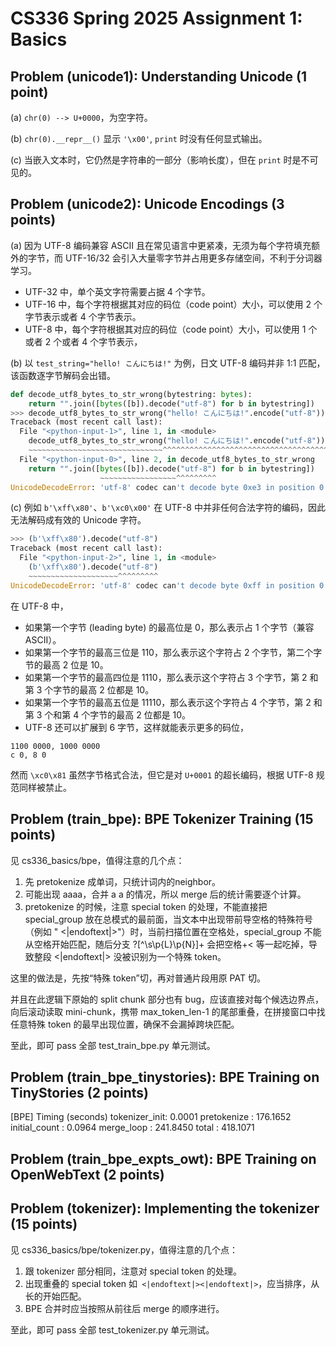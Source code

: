 # CS336 Spring 2025 Assignment 1: Basics

## Problem (unicode1): Understanding Unicode (1 point)

(a) `chr(0) --> U+0000`，为空字符。

(b) `chr(0).__repr__()` 显示 `'\x00'`, `print` 时没有任何显式输出。

(c) 当嵌入文本时，它仍然是字符串的一部分（影响长度），但在 `print` 时是不可见的。

## Problem (unicode2): Unicode Encodings (3 points)

(a) 因为 UTF-8 编码兼容 ASCII 且在常见语言中更紧凑，无须为每个字符填充额外的字节，而 UTF-16/32 会引入大量零字节并占用更多存储空间，不利于分词器学习。

- UTF-32 中，单个英文字符需要占据 4 个字节。
- UTF-16 中，每个字符根据其对应的码位（code point）大小，可以使用 2 个字节表示或者 4 个字节表示。
- UTF-8 中，每个字符根据其对应的码位（code point）大小，可以使用 1 个或者 2 个或者 4 个字节表示，

(b) 以 `test_string="hello! こんにちは!"` 为例，日文 UTF-8 编码并非 1:1 匹配，该函数逐字节解码会出错。

```python
def decode_utf8_bytes_to_str_wrong(bytestring: bytes):
	return "".join([bytes([b]).decode("utf-8") for b in bytestring])
>>> decode_utf8_bytes_to_str_wrong("hello! こんにちは!".encode("utf-8"))
Traceback (most recent call last):
  File "<python-input-1>", line 1, in <module>
    decode_utf8_bytes_to_str_wrong("hello! こんにちは!".encode("utf-8"))
    ~~~~~~~~~~~~~~~~~~~~~~~~~~~~~~^^^^^^^^^^^^^^^^^^^^^^^^^^^^^^^^^^^^^^
  File "<python-input-0>", line 2, in decode_utf8_bytes_to_str_wrong
    return "".join([bytes([b]).decode("utf-8") for b in bytestring])
                    ~~~~~~~~~~~~~~~~~^^^^^^^^^
UnicodeDecodeError: 'utf-8' codec can't decode byte 0xe3 in position 0: unexpected end of data
```

(c) 例如 `b'\xff\x80'`、`b'\xc0\x00'` 在 UTF-8 中并非任何合法字符的编码，因此无法解码成有效的 Unicode 字符。

```python
>>> (b'\xff\x80').decode("utf-8")
Traceback (most recent call last):
  File "<python-input-2>", line 1, in <module>
    (b'\xff\x80').decode("utf-8")
    ~~~~~~~~~~~~~~~~~~~~^^^^^^^^^
UnicodeDecodeError: 'utf-8' codec can't decode byte 0xff in position 0: invalid start byte
```

在 UTF-8 中，
- 如果第一个字节 (leading byte) 的最高位是 0，那么表示占 1 个字节（兼容 ASCII）。
- 如果第一个字节的最高三位是 110，那么表示这个字符占 2 个字节，第二个字节的最高 2 位是 10。
- 如果第一个字节的最高四位是 1110，那么表示这个字符占 3 个字节，第 2 和第 3 个字节的最高 2 位都是 10。
- 如果第一个字节的最高五位是 11110，那么表示这个字符占 4 个字节，第 2 和第 3 个和第 4 个字节的最高 2 位都是 10。
- UTF-8 还可以扩展到 6 字节，这样就能表示更多的码位，

```
1100 0000, 1000 0000
c 0, 8 0 
```

然而 `\xc0\x81` 虽然字节格式合法，但它是对 `U+0001` 的超长编码，根据 UTF-8 规范同样被禁止。

## Problem (train_bpe): BPE Tokenizer Training (15 points)

见 cs336_basics/bpe，值得注意的几个点：
1. 先 pretokenize 成单词，只统计词内的neighbor。
2. 可能出现 aaaa，合并 a a 的情况，所以 merge 后的统计需要逐个计算。
3. pretokenize 的时候，注意 special token 的处理，不能直接把 special_group 放在总模式的最前面，当文本中出现带前导空格的特殊符号（例如 " <|endoftext|>"）时，当前扫描位置在空格处，special_group 不能从空格开始匹配，随后分支  ?[^\s\p{L}\p{N}]+ 会把空格+< 等一起吃掉，导致整段 <|endoftext|> 没被识别为一个特殊 token。

这里的做法是，先按“特殊 token”切，再对普通片段用原 PAT 切。

并且在此逻辑下原始的 split chunk 部分也有 bug，应该直接对每个候选边界点，向后滚动读取 mini-chunk，携带 max_token_len-1 的尾部重叠，在拼接窗口中找任意特殊 token 的最早出现位置，确保不会漏掉跨块匹配。

至此，即可 pass 全部 test_train_bpe.py 单元测试。

## Problem (train_bpe_tinystories): BPE Training on TinyStories (2 points)

[BPE] Timing (seconds)
  tokenizer_init: 0.0001
  pretokenize   : 176.1652
  initial_count : 0.0964
  merge_loop    : 241.8450
  total         : 418.1071

## Problem (train_bpe_expts_owt): BPE Training on OpenWebText (2 points)

## Problem (tokenizer): Implementing the tokenizer (15 points)

见 cs336_basics/bpe/tokenizer.py，值得注意的几个点：
1. 跟 tokenizer 部分相同，注意对 special token 的处理。
2. 出现重叠的 special token 如` <|endoftext|><|endoftext|>`，应当排序，从长的开始匹配。
3. BPE 合并时应当按照从前往后 merge 的顺序进行。

至此，即可 pass 全部 test_tokenizer.py 单元测试。
